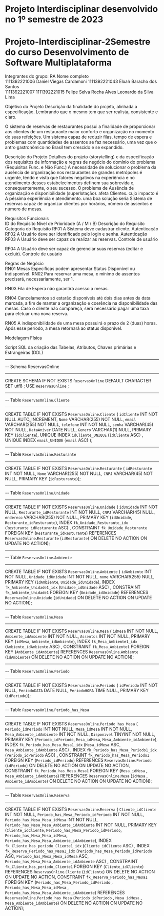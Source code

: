 # Projeto Interdisciplinar desenvolvido no 1º semestre de 2023 
# Projeto-Interdisciplinar-2Semestre do curso Desenvolvimento de Software Multiplataforma

Integrantes do grupo:
RA	Nome completo	
1111392221006	Daniel Viegas Cardamoni	
1111392221043	Eloah Baracho dos Santos	
1111392221007
1111392221015	Felipe Selva Rocha Alves
Leonardo da Silva Lima	

Objetivo do Projeto
 Descrição da finalidade do projeto, alinhada a especificação. Lembrando que o mesmo tem que ser realista, consistente e claro.

O sistema de reservas de restaurantes possui a finalidade de proporcionar aos clientes de um restaurante maior conforto e organização no momento de suas refeições. Um sistema capaz de reduzir filas, tempo de espera e problemas com quantidades de assentos se faz necessário, uma vez que o antro gastronômico no Brasil tem crescido e se expandido.

Descrição do Projeto
 Detalhes do projeto (storytelling) e da especificação dos requisitos de informação e regras de negócio do domínio do problema (Requisitos Func. e Não Func.)
A necessidade de solucionar o problema da ausência de organização nos restaurantes de grandes metrópoles é urgente, tendo e vista que fatores negativos na experiência e no atendimento desses estabelecimentos definem sua sobrevida e, consequentemente, o seu sucesso.
O problema de	Ausência de organização e disponibilidade (superlotação).
afeta	Clientes.
cujo impacto é	A péssima experiência e atendimento.
uma boa solução seria	Sistema de reservas capaz de organizar clientes por horários, número de assentos e número de mesas.

Requisitos Funcionais  
ID do
Requisito	Nível de
 Prioridade (A / M / B)	
Descrição do Requisito	
Categoria do Requisito
RF01	A	Sistema deve cadastrar cliente.
	 Autenticação
RF02	A	Usuário deve ser identificado pelo login e senha.	 Autenticação
RF03	A	Usuário deve ser capaz de realizar as reservas.	 Controle de usuário

RF04	A	Usuário deve ser capaz de gerenciar suas reservas (editar e excluir).	Controle de usuário

Regras de Negócio  
RN01	 Mesas Especificas podem apresentar Status Disponível ou Indisponível.
RN02	 Para reservar uma mesa, o mínimo de assentos precisará, necessariamente, ser 1.

RN03	Fila de Espera não garantirá acesso a mesas.

RN04	Cancelamentos só estarão disponíveis até dois dias antes da data marcada, a fim de manter a organização e coerência na disponibilidade das mesas. Caso o cliente não compareça, será necessário pagar uma taxa para efetuar uma nova reserva.


RN05	A indisponibilidade de uma mesa possuirá o prazo de 2 (duas) horas. Após esse período, a mesa retornará ao status disponível.


Modelagem Física

Script SQL da criação das Tabelas, Atributos, Chaves primárias e Estrangeiras (DDL)

-- -----------------------------------------------------
-- Schema ReservasOnline
-- -----------------------------------------------------
CREATE SCHEMA IF NOT EXISTS `ReservasOnline` DEFAULT CHARACTER SET utf8 ;
USE `ReservasOnline` ;
-- -----------------------------------------------------
-- Table `ReservasOnline`.`Cliente`
-- -----------------------------------------------------
CREATE TABLE IF NOT EXISTS `ReservasOnline`.`Cliente` (
  `idCliente` INT NOT NULL AUTO_INCREMENT,
  `Nome` VARCHAR(255) NOT NULL,
  `email` VARCHAR(255) NOT NULL,
  `telefone` INT NOT NULL,
  `senha` VARCHAR(45) NOT NULL,
  `DataAniver` DATE NULL,
  `Genero` VARCHAR(1) NULL,
  PRIMARY KEY (`idCliente`),
  UNIQUE INDEX `idCliente_UNIQUE` (`idCliente` ASC) ,
  UNIQUE INDEX `email_UNIQUE` (`email` ASC) );
-- -----------------------------------------------------
-- Table `ReservasOnline`.`Resturante`
-- -----------------------------------------------------
CREATE TABLE IF NOT EXISTS `ReservasOnline`.`Resturante` (
  `idResturante` INT NOT NULL,
  `Nome` VARCHAR(255) NOT NULL,
  `CNPJ` VARCHAR(45) NOT NULL,
  PRIMARY KEY (`idResturante`));
-- -----------------------------------------------------
-- Table `ReservasOnline`.`Unidade`
-- -----------------------------------------------------
CREATE TABLE IF NOT EXISTS `ReservasOnline`.`Unidade` (
  `idUnidade` INT NOT NULL,
  `Resturante_idResturante` INT NOT NULL,
  `CNPJ` VARCHAR(45) NULL,
  `endereco` VARCHAR(255) NOT NULL,
  PRIMARY KEY (`idUnidade`, `Resturante_idResturante`),
  INDEX `fk_Unidade_Resturante_idx` (`Resturante_idResturante` ASC) ,
  CONSTRAINT `fk_Unidade_Resturante`
    FOREIGN KEY (`Resturante_idResturante`)
    REFERENCES `ReservasOnline`.`Resturante` (`idResturante`)
    ON DELETE NO ACTION
    ON UPDATE NO ACTION);
-- -----------------------------------------------------
-- Table `ReservasOnline`.`Ambiente`
-- -----------------------------------------------------
CREATE TABLE IF NOT EXISTS `ReservasOnline`.`Ambiente` (
  `idAmbiente` INT NOT NULL,
  `Unidade_idUnidade` INT NOT NULL,
  `nome` VARCHAR(255) NULL,
  PRIMARY KEY (`idAmbiente`, `Unidade_idUnidade`),
  INDEX `fk_Ambiente_Unidade1_idx` (`Unidade_idUnidade` ASC) ,
  CONSTRAINT `fk_Ambiente_Unidade1`
    FOREIGN KEY (`Unidade_idUnidade`)
    REFERENCES `ReservasOnline`.`Unidade` (`idUnidade`)
    ON DELETE NO ACTION
    ON UPDATE NO ACTION);
-- -----------------------------------------------------
-- Table `ReservasOnline`.`Mesa`
-- -----------------------------------------------------
CREATE TABLE IF NOT EXISTS `ReservasOnline`.`Mesa` (
  `idMesa` INT NOT NULL,
  `Ambiente_idAmbiente` INT NOT NULL,
  `Assentos` INT NOT NULL,
  PRIMARY KEY (`idMesa`, `Ambiente_idAmbiente`),
  INDEX `fk_Mesa_Ambiente1_idx` (`Ambiente_idAmbiente` ASC) ,
  CONSTRAINT `fk_Mesa_Ambiente1`
    FOREIGN KEY (`Ambiente_idAmbiente`)
    REFERENCES `ReservasOnline`.`Ambiente` (`idAmbiente`)
    ON DELETE NO ACTION
    ON UPDATE NO ACTION);
-- -----------------------------------------------------
-- Table `ReservasOnline`.`Periodo`
-- -----------------------------------------------------
CREATE TABLE IF NOT EXISTS `ReservasOnline`.`Periodo` (
  `idPeriodo` INT NOT NULL,
  `PeriodoDATA` DATE NULL,
  `PeriodoHORA` TIME NULL,
  PRIMARY KEY (`idPeriodo`));
-- -----------------------------------------------------
-- Table `ReservasOnline`.`Periodo_has_Mesa`
-- -----------------------------------------------------
CREATE TABLE IF NOT EXISTS `ReservasOnline`.`Periodo_has_Mesa` (
  `Periodo_idPeriodo` INT NOT NULL,
  `Mesa_idMesa` INT NOT NULL,
  `Mesa_Ambiente_idAmbiente` INT NOT NULL,
  `Disponivel` TINYINT NOT NULL,
  PRIMARY KEY (`Periodo_idPeriodo`, `Mesa_idMesa`, `Mesa_Ambiente_idAmbiente`),
  INDEX `fk_Periodo_has_Mesa_Mesa1_idx` (`Mesa_idMesa` ASC, `Mesa_Ambiente_idAmbiente` ASC) ,
  INDEX `fk_Periodo_has_Mesa_Periodo1_idx` (`Periodo_idPeriodo` ASC) ,
  CONSTRAINT `fk_Periodo_has_Mesa_Periodo1`
    FOREIGN KEY (`Periodo_idPeriodo`)
    REFERENCES `ReservasOnline`.`Periodo` (`idPeriodo`)
    ON DELETE NO ACTION
    ON UPDATE NO ACTION,
  CONSTRAINT `fk_Periodo_has_Mesa_Mesa1`
    FOREIGN KEY (`Mesa_idMesa` , `Mesa_Ambiente_idAmbiente`)
    REFERENCES `ReservasOnline`.`Mesa` (`idMesa` , `Ambiente_idAmbiente`)
    ON DELETE NO ACTION
    ON UPDATE NO ACTION);
-- -----------------------------------------------------
-- Table `ReservasOnline`.`Reserva`
-- -----------------------------------------------------
CREATE TABLE IF NOT EXISTS `ReservasOnline`.`Reserva` (
  `Cliente_idCliente` INT NOT NULL,
  `Periodo_has_Mesa_Periodo_idPeriodo` INT NOT NULL,
  `Periodo_has_Mesa_Mesa_idMesa` INT NOT NULL,
  `Periodo_has_Mesa_Mesa_Ambiente_idAmbiente` INT NOT NULL,
  PRIMARY KEY (`Cliente_idCliente`, `Periodo_has_Mesa_Periodo_idPeriodo`, `Periodo_has_Mesa_Mesa_idMesa`, `Periodo_has_Mesa_Mesa_Ambiente_idAmbiente`),
  INDEX `fk_Cliente_has_periodo_Cliente1_idx` (`Cliente_idCliente` ASC) ,
  INDEX `fk_Reserva_Periodo_has_Mesa1_idx` (`Periodo_has_Mesa_Periodo_idPeriodo` ASC, `Periodo_has_Mesa_Mesa_idMesa` ASC, `Periodo_has_Mesa_Mesa_Ambiente_idAmbiente` ASC) ,
  CONSTRAINT `fk_Cliente_has_periodo_Cliente1`
    FOREIGN KEY (`Cliente_idCliente`)
    REFERENCES `ReservasOnline`.`Cliente` (`idCliente`)
    ON DELETE NO ACTION
    ON UPDATE NO ACTION,
  CONSTRAINT `fk_Reserva_Periodo_has_Mesa1`
    FOREIGN KEY (`Periodo_has_Mesa_Periodo_idPeriodo` , `Periodo_has_Mesa_Mesa_idMesa` , `Periodo_has_Mesa_Mesa_Ambiente_idAmbiente`)
    REFERENCES `ReservasOnline`.`Periodo_has_Mesa` (`Periodo_idPeriodo` , `Mesa_idMesa` , `Mesa_Ambiente_idAmbiente`)
    ON DELETE NO ACTION
    ON UPDATE NO ACTION);
